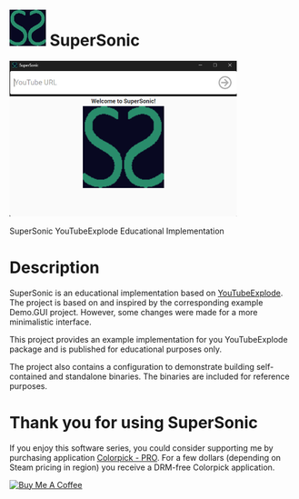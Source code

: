 # <img src="https://raw.githubusercontent.com/jetspiking/SuperSonic/main/Images/Icon.png" width="64" height="64"> SuperSonic
<img src="https://raw.githubusercontent.com/jetspiking/SuperSonic/main/Images/Start.png" width="400">

SuperSonic YouTubeExplode Educational Implementation

# Description
SuperSonic is an educational implementation based on [YouTubeExplode](https://github.com/Tyrrrz/YoutubeExplode). The project is based on and inspired by the corresponding example Demo.GUI project. However, some changes were made for a more minimalistic interface.

This project provides an example implementation for you YouTubeExplode package and is published for educational purposes only.

The project also contains a configuration to demonstrate building self-contained and standalone binaries. The binaries are included for reference purposes.

# Thank you for using SuperSonic
If you enjoy this software series, you could consider supporting me by purchasing application [Colorpick - PRO](https://store.steampowered.com/app/1388790/Colorpick__PRO). For a few dollars (depending on Steam pricing in region) you receive a DRM-free Colorpick application.

<a href="https://www.buymeacoffee.com/DustinHendriks" target="_blank"><img src="https://cdn.buymeacoffee.com/buttons/default-orange.png" alt="Buy Me A Coffee" height="41" width="174"></a>

